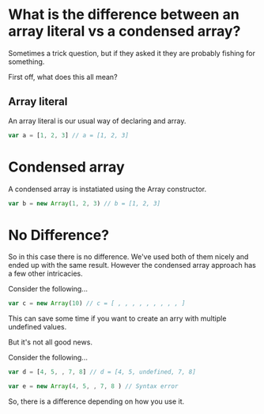 # What is the difference between an array literal vs a condensed array?

Sometimes a trick question, but if they asked it they are probably fishing for something. 

First off, what does this all mean?

## Array literal

An array literal is our usual way of declaring and array.

```javascript
var a = [1, 2, 3] // a = [1, 2, 3]
````

# Condensed array

A condensed array is instatiated using the Array constructor.

```javascript
var b = new Array(1, 2, 3) // b = [1, 2, 3]
```

# No Difference?

So in this case there is no difference. We've used both of them nicely and ended up with the same result. However the condensed array approach has a few other intricacies.

Consider the following...

```javascript
var c = new Array(10) // c = [ , , , , , , , , , ]
```

This can save some time if you want to create an arry with multiple undefined values.

But it's not all good news.

Consider the following...

```javascript
var d = [4, 5, , 7, 8] // d = [4, 5, undefined, 7, 8]

var e = new Array(4, 5, , 7, 8 ) // Syntax error
```

So, there is a difference depending on how you use it.
